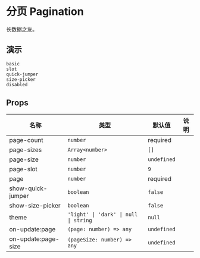 # 分页 Pagination
<!--single-column-->
长数据之友。

## 演示
```demo
basic
slot
quick-jumper
size-picker
disabled
```

## Props
|名称|类型|默认值|说明|
|-|-|-|-|
|page-count|`number`|required||
|page-sizes|`Array<number>`|`[]`||
|page-size|`number`|`undefined`||
|page-slot|`number`|`9`||
|page|`number`|required||
|show-quick-jumper|`boolean`|`false`||
|show-size-picker|`boolean`|`false`||
|theme|`'light' \| 'dark' \| null \| string`|`null`||
|on-update:page|`(page: number) => any`|`undefined`||
|on-update:page-size|`(pageSize: number) => any`|`undefined`||
